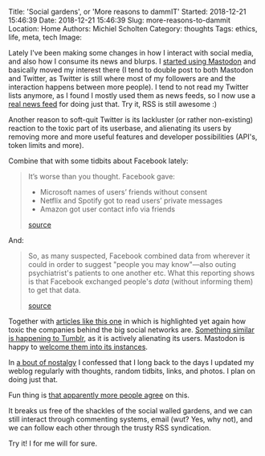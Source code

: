 Title: 'Social gardens', or 'More reasons to dammIT'
Started: 2018-12-21 15:46:39
Date: 2018-12-21 15:46:39
Slug: more-reasons-to-dammit
Location: Home
Authors: Michiel Scholten
Category: thoughts
Tags: ethics, life, meta, tech
Image: 

Lately I've been making some changes in how I interact with social media, and also how I consume its news and blurps. I [started using Mastodon](https://mastodon.social/@diginaut) and basically moved my interest there (I tend to double post to both Mastodon and Twitter, as Twitter is still where most of my followers are and the interaction happens between more people). I tend to not read my Twitter lists anymore, as I found I mostly used them as news feeds, so I now use a [real news feed](https://www.inoreader.com/) for doing just that. Try it, RSS is still awesome :)

Another reason to soft-quit Twitter is its lackluster (or rather non-existing) reaction to the toxic part of its userbase, and alienating its users by removing more and more useful features and developer possibilities (API's, token limits and more).

Combine that with some tidbits about Facebook lately:

> It’s worse than you thought. Facebook gave:
>
> - Microsoft names of users’ friends without consent
> - Netflix and Spotify got to read users’ private messages
> - Amazon got user contact info via friends
>
> [source](https://twitter.com/edmundlee/status/1075218720681848840)

And:

> So, as many suspected, Facebook combined data from wherever it could in order to suggest "people you may know"—also outing psychiatrist's patients to one another etc. What this reporting shows is that Facebook exchanged people's *data* (without informing them) to get that data.
>
> [source](https://twitter.com/zeynep/status/1075238364742266880)

Together with [articles like this one](https://www.theregister.co.uk/2018/12/20/facebook_disaster/) in which is highlighted yet again how toxic the companies behind the big social networks are. [Something similar is happening to Tumblr](https://www.theverge.com/2018/12/6/18127869/tumblr-livejournal-porn-ban-strikethrough), as it is actively alienating its users. Mastodon is happy to [welcome them into its instances](https://blog.joinmastodon.org/2018/11/from-tumblr-to-mastodon/).

In [a bout of nostalgy](https://dammit.nl/i-remember-writing.html) I confessed that I long back to the days I updated my weblog regularly with thoughts, random tidbits, links, and photos. I plan on doing just that.

Fun thing is [that apparently more people agree](https://motherboard.vice.com/en_us/article/vbanny/we-should-replace-facebook-with-personal-websites) on this.

It breaks us free of the shackles of the social walled gardens, and we can still interact through commenting systems, email (wut? Yes, why not), and we can follow each other through the trusty RSS syndication.

Try it! I for me will for sure.

<!-- [The Builder's High](http://randsinrepose.com/archives/the-builders-high/) by Rand -->
